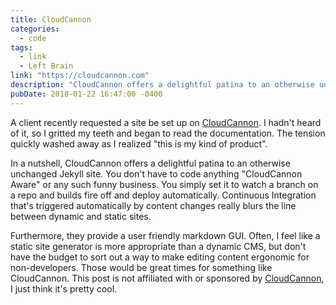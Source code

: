 ```yaml
---
title: CloudCannon
categories:
  - code
tags:
  - link
  - Left Brain
link: "https://cloudcannon.com"
description: "CloudCannon offers a delightful patina to an otherwise unchanged Jekyll site."
pubDate: 2018-01-22 16:47:00 -0400
---
```


A client recently requested a site be set up on [CloudCannon](https://cloudcannon.com). I hadn't heard of it, so I gritted my teeth and began to read the documentation. The tension quickly washed away as I realized "this is my kind of product".

In a nutshell, CloudCannon offers a delightful patina to an otherwise unchanged Jekyll site. You don't have to code anything "CloudCannon Aware" or any such funny business. You simply set it to watch a branch on a repo and builds fire off and deploy automatically. Continuous Integration that's triggered automatically by content changes really blurs the line between dynamic and static sites.

Furthermore, they provide a user friendly markdown GUI. Often, I feel like a static site generator is more appropriate than a dynamic CMS, but don't have the budget to sort out a way to make editing content ergonomic for non-developers. Those would be great times for something like CloudCannon. This post is not affiliated with or sponsored by [CloudCannon](https://cloudcannon.com), I just think it's pretty cool.

